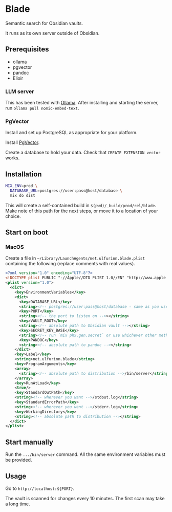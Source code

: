 # Blade

Semantic search for Obsidian vaults.

It runs as its own server outside of Obsidian.

## Prerequisites

- ollama
- pgvector
- pandoc
- Elixir

### LLM server

This has been tested with [Ollama](https://ollama.com/download). After installing and starting the server, run `ollama pull nomic-embed-text`.

### PgVector

Install and set up PostgreSQL as appropriate for your platform.

Install [PgVector](https://github.com/pgvector/pgvector?.tab=readme-ov-file#installation).

Create a database to hold your data. Check that `CREATE EXTENSION vector` works.

## Installation

```sh
MIX_ENV=prod \
  DATABASE_URL=postgres://user:pass@host/database \
  mix do dist
```

This will create a self-contained build in `$(pwd)/_build/prod/rel/blade`. Make note of this path for the next steps, or move it to a location of your choice.

## Start on boot

### MacOS

Create a file in `~/Library/LaunchAgents/net.ulfurinn.blade.plist` containing the following (replace comments with real values).

```xml
<?xml version="1.0" encoding="UTF-8"?>
<!DOCTYPE plist PUBLIC "-//Apple//DTD PLIST 1.0//EN" "http://www.apple.com/DTDs/PropertyList-1.0.dtd">
<plist version="1.0">
  <dict>
    <key>EnvironmentVariables</key>
    <dict>
      <key>DATABASE_URL</key>
      <string><!-- postgres://user:pass@host/database - same as you used before --></string>
      <key>PORT</key>
      <string><!-- the port to listen on -->></string>
      <key>VAULT_ROOT</key>
      <string><!-- absolute path to Obsidian vault --></string>
      <key>SECRET_KEY_BASE</key>
      <string><!-- run `mix phx.gen.secret` or use whichever other method to generate a longish random string --></string>
      <key>PANDOC</key>
      <string><!-- absolute path to pandoc --></string>
    </dict>
    <key>Label</key>
    <string>net.ulfurinn.blade</string>
    <key>ProgramArguments</key>
    <array>
      <string><!-- absolute path to distribution -->/bin/server</string>
    </array>
    <key>RunAtLoad</key>
    <true/>
    <key>StandardOutPath</key>
    <string><!-- wherever you want -->/stdout.log</string>
    <key>StandardErrorPath</key>
    <string><!-- wherever you want -->/stderr.log</string>
    <key>WorkingDirectory</key>
    <string><!-- absolute path to distribution --></string>
  </dict>
</plist>
```

## Start manually

Run the `.../bin/server` command. All the same environment variables must be provided.

## Usage

Go to `http://localhost:${PORT}`.

The vault is scanned for changes every 10 minutes. The first scan may take a long time.